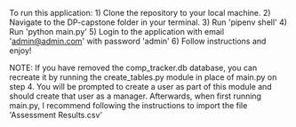 To run this application:
    1) Clone the repository to your local machine.
    2) Navigate to the DP-capstone folder in your terminal.
    3) Run 'pipenv shell'
    4) Run 'python main.py'
    5) Login to the application with email 'admin@admin.com' with password 'admin'
    6) Follow instructions and enjoy!

NOTE: If you have removed the comp_tracker.db database, you can recreate it by running the create_tables.py module in place of main.py on step 4. You will be prompted to create a user as part of this module and should create that user as a manager. Afterwards, when first running main.py, I recommend following the instructions to import the file 'Assessment Results.csv'
